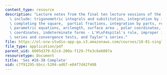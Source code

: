 ```yaml
---
content_type: resource
description: "Lecture notes from the final ten lecture sessions of the course.  Topics\
  \ include: trigonometric integrals and substitution, integration by inverse substitution,\
  \ completing the square,  partial fractions, integration by parts, reduction formulae,\
  \ parametric equations, arclength, surface area , polar coordinates, area in polar\
  \ coordinates, indeterminate forms - L'H\xF4spital's rule, improper integrals, infinite\
  \ series and convergence tests, and Taylor's series."
file: https://ol-ocw-studio-app-qa.s3.amazonaws.com/courses/18-01-single-variable-calculus-fall-2006/c7f91295bbcc5204ad67e84f7d42f408_unit4_oct3_08.pdf
file_type: application/pdf
parent_uid: 6005d379-62c4-200a-f129-7fe3c6e6007a
resourcetype: Document
title: 'Ses #26-38 Complete'
uid: c7f91295-bbcc-5204-ad67-e84f7d42f408
---
```

